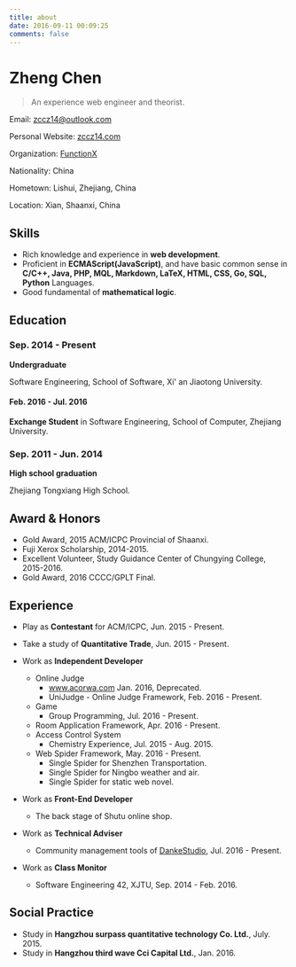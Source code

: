 ```yaml
---
title: about
date: 2016-09-11 00:09:25
comments: false
---
```


# Zheng Chen

> An experience web engineer and theorist.

Email: zccz14@outlook.com

Personal Website: [zccz14.com](//zccz14.com)

Organization: [FunctionX](https://function-x.org)

Nationality: China

Hometown: Lishui, Zhejiang, China

Location: Xian, Shaanxi, China

## Skills

+ Rich knowledge and experience in **web development**.
+ Proficient in **ECMAScript(JavaScript)**, and have basic common sense in **C/C++, Java, PHP, MQL, Markdown, LaTeX, HTML, CSS, Go, SQL, Python** Languages.
+ Good fundamental of **mathematical logic**.

## Education

### Sep. 2014 - Present

**Undergraduate**

Software Engineering, School of Software, Xi' an Jiaotong University.

#### Feb. 2016 - Jul. 2016

**Exchange Student** in Software Engineering, School of Computer, Zhejiang University.

### Sep. 2011 - Jun. 2014

**High school graduation**

Zhejiang Tongxiang High School.

## Award & Honors

+ Gold Award, 2015 ACM/ICPC Provincial of Shaanxi.
+ Fuji Xerox Scholarship, 2014-2015.
+ Excellent Volunteer, Study Guidance Center of Chungying College, 2015-2016.
+ Gold Award, 2016 CCCC/GPLT Final.

## Experience

+ Play as **Contestant** for ACM/ICPC, Jun. 2015 - Present.
+ Take a study of **Quantitative Trade**, Jun. 2015 - Present.


+ Work as **Independent Developer**
  + Online Judge
    + www.acorwa.com Jan. 2016, Deprecated.
    + UniJudge - Online Judge Framework, Feb. 2016 - Present.
  + Game
    + Group Programming, Jul. 2016 - Present.
  + Room Application Framework, Apr. 2016 - Present.
  + Access Control System
    + Chemistry Experience, Jul. 2015 - Aug. 2015.
  + Web Spider Framework, May. 2016 - Present.
    + Single Spider for Shenzhen Transportation.
    + Single Spider for Ningbo weather and air.
    + Single Spider for static web novel.
+ Work as **Front-End Developer**
  + The back stage of Shutu online shop. 
+ Work as **Technical Adviser**
  + Community management tools of [DankeStudio](https://github.com/DankeStudio), Jul. 2016 - Present.
+ Work as **Class Monitor**
  + Software Engineering 42, XJTU, Sep. 2014 - Feb. 2016.

## Social Practice

+ Study in **Hangzhou surpass quantitative technology Co. Ltd.**, July. 2015.
+ Study in **Hangzhou third wave Cci Capital Ltd.**, Jan. 2016.

